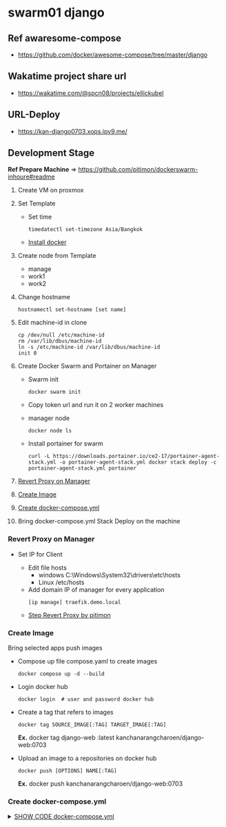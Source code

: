 # swarm01 django
## Ref awaresome-compose

- <https://github.com/docker/awesome-compose/tree/master/django>

## Wakatime project share url

- <https://wakatime.com/@spcn08/projects/ellickubel>

## URL-Deploy

- https://kan-django0703.xops.ipv9.me/

## Development Stage
**Ref Prepare Machine** => https://github.com/pitimon/dockerswarm-inhoure#readme
1. Create VM on proxmox
2. Set Template
    - Set time
        ```
        timedatectl set-timezone Asia/Bangkok
        ```
    - [Install docker](https://docs.docker.com/engine/install/ubuntu/)
3. Create node from Template
    - manage
    - work1
    - work2
4. Change hostname
    ```
    hostnamectl set-hostname [set name] 
    ```
5. Edit machine-id in clone
    ```
    cp /dev/null /etc/machine-id
    rm /var/lib/dbus/machine-id
    ln -s /etc/machine-id /var/lib/dbus/machine-id
    init 0
    ```

6. Create Docker Swarm and Portainer on Manager
    - Swarm init

        ```
        docker swarm init 
        ```    
    - Copy token url and run it on 2 worker machines
    - manager node

        ```
        docker node ls
        ```    
    - Install portainer for swarm

        ```
        curl -L https://downloads.portainer.io/ce2-17/portainer-agent-stack.yml -o portainer-agent-stack.yml docker stack deploy -c portainer-agent-stack.yml portainer
        ```

7. [Revert Proxy on Manager](#revert-proxy-on-manager)
8. [Create Image](#create-image)
9. [Create docker-compose.yml](#create-docker-composeyml)
10. Bring docker-compose.yml Stack Deploy on the machine

### Revert Proxy on Manager
- Set IP for Client

    - Edit file hosts
        - windows C:\Windows\System32\drivers\etc\hosts
        - Linux /etc/hosts
    - Add domain IP of manager for every application
        ```
        [ip manage] traefik.demo.local
        ```
    - [Step Revert Proxy by pitimon](https://github.com/pitimon/dockerswarm-inhoure/tree/main/ep03-traefik)

### Create Image
Bring selected apps push images 
- Compose up file compose.yaml to create images 
    ```
    docker compose up -d --build
    ```
- Login docker hub
    ```
    docker login  # user and password docker hub
    ```
- Create a tag that refers to images 
    ```
    docker tag SOURCE_IMAGE[:TAG] TARGET_IMAGE[:TAG]
    ```

    **Ex.** docker tag django-web :latest kanchanarangcharoen/django-web:0703
- Upload an image to a repositories on docker hub
    ```
    docker push [OPTIONS] NAME[:TAG]
    ```
    **Ex.** docker push kanchanarangcharoen/django-web:0703

### Create docker-compose.yml
<details><summary><ins>SHOW CODE docker-compose.yml</ins></summary>
<p>

```
version: '3.7'

services:
  db:
    image: postgres
    environment:
      POSTGRES_USER: postgres
      POSTGRES_PASSWORD: postgres
    networks:
      - default
    volumes:
      - db_data:/var/lib/postgresql/data

  web:
    image: kanchanarangcharoen/django-web:0703
    networks:
      - webproxy
      - default
    volumes:
      - static_data:/usr/src/app/static
    depends_on:
      - db
    deploy:
      replicas: 1
      labels:
        - traefik.docker.network=webproxy
        - traefik.enable=true
        - traefik.http.routers.${APPNAME}-https.entrypoints=websecure
        - traefik.http.routers.${APPNAME}-https.rule=Host("${APPNAME}.xops.ipv9.me")
        - traefik.http.routers.${APPNAME}-https.tls.certresolver=default
        - traefik.http.services.${APPNAME}.loadbalancer.server.port=8000

      restart_policy:
        condition: any
      update_config:
        delay: 5s
        parallelism: 1
        order: start-first

volumes:
  db_data:
  static_data:

networks:
  default:
    driver: overlay
    attachable: true
  webproxy:
    external: true
```